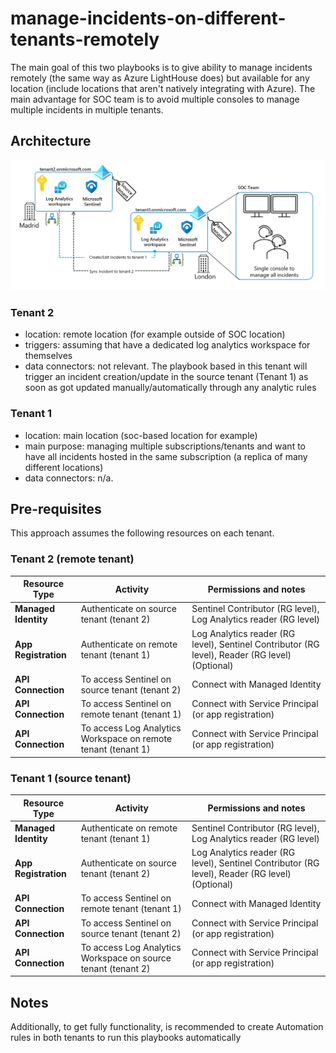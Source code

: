 # manage-incidents-on-different-tenants-remotely

The main goal of this two playbooks is to give ability to manage incidents remotely (the same way as Azure LightHouse does) but available for any location (include locations that aren't natively integrating with Azure). The main advantage for SOC team is to avoid multiple consoles to manage multiple incidents in multiple tenants.

## Architecture

![manage-incidents-overview](../../media/manage-incidents-001.png)

### Tenant 2
- location: remote location (for example outside of SOC location)
- triggers: assuming that have a dedicated log analytics workspace for themselves
- data connectors: not relevant. The playbook based in this tenant will trigger an incident creation/update in the source tenant (Tenant 1) as soon as got updated manually/automatically through any analytic rules

### Tenant 1
- location: main location (soc-based location for example)
- main purpose: managing multiple subscriptions/tenants and want to have all incidents hosted in the same subscription (a replica of many different locations)
- data connectors: n/a. 

## Pre-requisites
This approach assumes the following resources on each tenant.

### Tenant 2 (remote tenant)
| Resource Type           | Activity                                        	  		  | Permissions and notes	          				 			                                   |
|-------------------------|---------------------------------------------------------------|------------------------------------------------------------------------------------------------|
| **Managed Identity**  | Authenticate on source tenant (tenant 2)   	   		          | Sentinel Contributor (RG level), Log Analytics reader (RG level)  			     	           |
| **App Registration**  | Authenticate on remote tenant (tenant 1)   	   		          | Log Analytics reader (RG level), Sentinel Contributor (RG level), Reader (RG level) (Optional) |
| **API Connection**	  | To access Sentinel on source tenant (tenant 2) 		          | Connect with Managed Identity								                                   |
| **API Connection**	  | To access Sentinel on remote tenant (tenant 1) 		          | Connect with Service Principal (or app registration)					                       |
| **API Connection**	  | To access Log Analytics Workspace on remote tenant (tenant 1) | Connect with Service Principal (or app registration) 					                       |

### Tenant 1 (source tenant)
| Resource Type           | Activity                                        	  		  | Permissions and notes	          				 			                                   |
|-------------------------|---------------------------------------------------------------|------------------------------------------------------------------------------------------------|
| **Managed Identity**  | Authenticate on remote tenant (tenant 1)   	   		          | Sentinel Contributor (RG level), Log Analytics reader (RG level)  			     	           |
| **App Registration**  | Authenticate on source tenant (tenant 2)   	   		          | Log Analytics reader (RG level), Sentinel Contributor (RG level), Reader (RG level) (Optional) |
| **API Connection**	  | To access Sentinel on remote tenant (tenant 1) 		          | Connect with Managed Identity								                                   |
| **API Connection**	  | To access Sentinel on source tenant (tenant 2) 		          | Connect with Service Principal (or app registration)					                       |
| **API Connection**	  | To access Log Analytics Workspace on source tenant (tenant 2) | Connect with Service Principal (or app registration) 					                       |

## Notes
Additionally, to get fully functionality, is recommended to create Automation rules in both tenants to run this playbooks automatically
